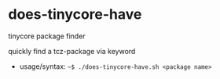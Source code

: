 # does-tinycore-have
tinycore package finder

quickly find a tcz-package via keyword

* usage/syntax:
`~$ ./does-tinycore-have.sh <package name>`
